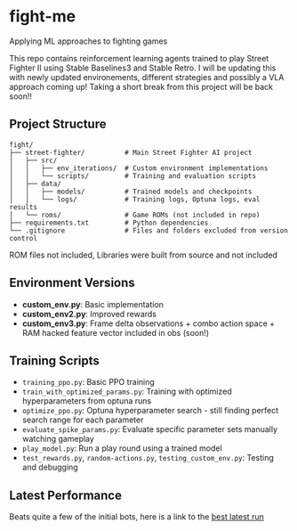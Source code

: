 # fight-me
Applying ML approaches to fighting games

This repo contains reinforcement learning agents trained to play Street Fighter II using Stable Baselines3 and Stable Retro. 
I will be updating this with newly updated environements, different strategies and possibly a VLA approach coming up! 
Taking a short break from this project will be back soon!!

## Project Structure

```
fight/
├── street-fighter/          # Main Street Fighter AI project
│   ├── src/
│   │   ├── env_iterations/  # Custom environment implementations
│   │   └── scripts/         # Training and evaluation scripts
│   ├── data/
│   │   ├── models/          # Trained models and checkpoints
│   │   └── logs/            # Training logs, Optuna logs, eval results
│   └── roms/                # Game ROMs (not included in repo)
├── requirements.txt         # Python dependencies
└── .gitignore               # Files and folders excluded from version control
```

ROM files not included, Libraries were built from source and not included

## Environment Versions
- **custom_env.py**: Basic implementation
- **custom_env2.py**: Improved rewards
- **custom_env3.py**: Frame delta observations + combo action space + RAM hacked feature vector included in obs (soon!)

## Training Scripts
- `training_ppo.py`: Basic PPO training
- `train_with_optimized_params.py`: Training with optimized hyperparameters from optuna runs
- `optimize_ppo.py`: Optuna hyperparameter search - still finding perfect search range for each parameter
- `evaluate_spike_params.py`: Evaluate specific parameter sets manually watching gameplay
- `play_model.py`: Run a play round using a trained model
- `test_rewards.py`, `random-actions.py`, `testing_custom_env.py`: Testing and debugging

## Latest Performance
Beats quite a few of the initial bots, here is a link to the [best latest run](https://youtu.be/9xbVs3dH0Nk)


